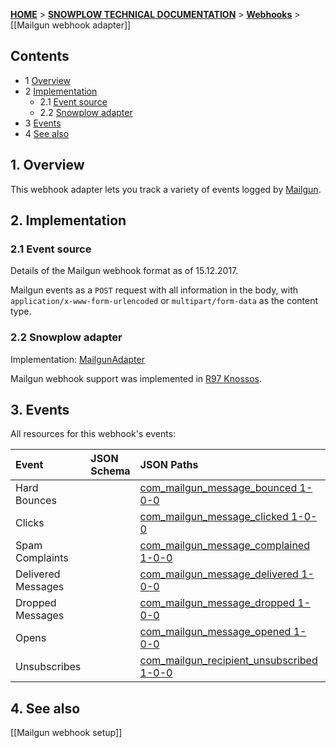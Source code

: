 <a name="top" />

[**HOME**](Home) > [**SNOWPLOW TECHNICAL DOCUMENTATION**](Snowplow-technical-documentation) > [**Webhooks**](Webhooks) > [[Mailgun webhook adapter]]

## Contents

- 1 [Overview](#overview)
- 2 [Implementation](#implementation)
  - 2.1 [Event source](#source)
  - 2.2 [Snowplow adapter](#adapter)
- 3 [Events](#events)
- 4 [See also](#see-also)

<a name="overview" />

## 1. Overview

This webhook adapter lets you track a variety of events logged by [Mailgun][mailgun-website].

<a name="implementation" />

## 2. Implementation

<a name="source" />

### 2.1 Event source

Details of the Mailgun webhook format as of 15.12.2017.

Mailgun events as a `POST` request with all information in the body, with `application/x-www-form-urlencoded` or `multipart/form-data` as the content type.

<a name="adapter" />

### 2.2 Snowplow adapter

Implementation: [MailgunAdapter][mailgun-adapter]

Mailgun webhook support was implemented in [R97 Knossos][r97].

<a name="events" />

## 3. Events

All resources for this webhook's events:

| **Event**      | **JSON Schema**                                  | **JSON Paths**                                    | **Redshift Table**                                     |
|:---------------|:-------------------------------------------------|:--------------------------------------------------|:-------------------------------------------------------|
|Hard Bounces       | |[com_mailgun_message_bounced 1-0-0][com_mailgun_message_bounced-schema]               | [com_mailgun_message_bounced_1.json][com_mailgun_message_bounced-json]               | [com_mailgun_message_bounced_1.sql] [com_mailgun_message_bounced-sql]               |
|Clicks             | |[com_mailgun_message_clicked 1-0-0][com_mailgun_message_clicked-schema]               | [com_mailgun_message_clicked_1.json][com_mailgun_message_clicked-json]               | [com_mailgun_message_clicked_1.sql] [com_mailgun_message_clicked-sql]               |
|Spam Complaints    | |[com_mailgun_message_complained 1-0-0][com_mailgun_message_complained-schema]         | [com_mailgun_message_complained_1.json][com_mailgun_message_complained-json]         | [com_mailgun_message_complained_1.sql] [com_mailgun_message_complained-sql]         |
|Delivered Messages | |[com_mailgun_message_delivered 1-0-0][com_mailgun_message_delivered-schema]           | [com_mailgun_message_delivered_1.json][com_mailgun_message_delivered-json]           | [com_mailgun_message_delivered_1.sql] [com_mailgun_message_delivered-sql]           |
|Dropped Messages   | |[com_mailgun_message_dropped 1-0-0][com_mailgun_message_dropped-schema]               | [com_mailgun_message_dropped_1.json][com_mailgun_message_dropped-json]               | [com_mailgun_message_dropped_1.sql] [com_mailgun_message_dropped-sql]               |
|Opens              | |[com_mailgun_message_opened 1-0-0][com_mailgun_message_opened-schema]                 | [com_mailgun_message_opened_1.json][com_mailgun_message_opened-json]                 | [com_mailgun_message_opened_1.sql] [com_mailgun_message_opened-sql]                 |
|Unsubscribes       | |[com_mailgun_recipient_unsubscribed 1-0-0][com_mailgun_recipient_unsubscribed-schema] | [com_mailgun_recipient_unsubscribed_1.json][com_mailgun_recipient_unsubscribed-json] | [com_mailgun_recipient_unsubscribed_1.sql] [com_mailgun_recipient_unsubscribed-sql] |


<a name="see-also" />

## 4. See also

[[Mailgun webhook setup]]

[mailgun-website]: https://www.mailgun.com/
[mailgun-webhooks]: https://documentation.mailgun.com/en/latest/user_manual.html#webhooks
[r97]: https://github.com/snowplow/snowplow/releases/tag/r97-knossos
[mailgun-adapter]: https://github.com/snowplow/snowplow/blob/master/3-enrich/scala-common-enrich/src/main/scala/com.snowplowanalytics.snowplow.enrich/common/adapters/registry/MailgunAdapter.scala


[com_mailgun_message_bounced-schema]: https://github.com/snowplow/iglu-central/blob/master/schemas/com.mailgun/message_bounced/jsonschema/1-0-0
[com_mailgun_message_clicked-schema]: https://github.com/snowplow/iglu-central/blob/master/schemas/com.mailgun/message_clicked/jsonschema/1-0-0
[com_mailgun_message_complained-schema]: https://github.com/snowplow/iglu-central/blob/master/schemas/com.mailgun/message_complained/jsonschema/1-0-0
[com_mailgun_message_delivered-schema]: https://github.com/snowplow/iglu-central/blob/master/schemas/com.mailgun/message_delivered/jsonschema/1-0-0
[com_mailgun_message_dropped-schema]: https://github.com/snowplow/iglu-central/blob/master/schemas/com.mailgun/message_dropped/jsonschema/1-0-0
[com_mailgun_message_opened-schema]: https://github.com/snowplow/iglu-central/blob/master/schemas/com.mailgun/message_opened/jsonschema/1-0-0
[com_mailgun_recipient_unsubscribed-schema]: https://github.com/snowplow/iglu-central/blob/master/schemas/com.mailgun/recipient_unsubscribed/jsonschema/1-0-0

[com_mailgun_message_bounced-json]: https://github.com/snowplow/iglu-central/blob/master/jsonpaths/com.mailgun/message_bounced_1.json
[com_mailgun_message_clicked-json]: https://github.com/snowplow/iglu-central/blob/master/jsonpaths/com.mailgun/message_clicked_1.json
[com_mailgun_message_complained-json]: https://github.com/snowplow/iglu-central/blob/master/jsonpaths/com.mailgun/message_complained_1.json
[com_mailgun_message_delivered-json]: https://github.com/snowplow/iglu-central/blob/master/jsonpaths/com.mailgun/message_delivered_1.json
[com_mailgun_message_dropped-json]: https://github.com/snowplow/iglu-central/blob/master/jsonpaths/com.mailgun/message_dropped_1.json
[com_mailgun_message_opened-json]: https://github.com/snowplow/iglu-central/blob/master/jsonpaths/com.mailgun/message_opened_1.json
[com_mailgun_recipient_unsubscribed-json]: https://github.com/snowplow/iglu-central/blob/master/jsonpaths/com.mailgun/recipient_unsubscribed_1.json

[com_mailgun_message_bounced-sql]: https://github.com/snowplow/iglu-central/blob/master/sql/com.mailgun/message_clicked_1.sql
[com_mailgun_message_clicked-sql]: https://github.com/snowplow/iglu-central/blob/master/sql/com.mailgun/message_dropped_1.sql
[com_mailgun_message_complained-sql]: https://github.com/snowplow/iglu-central/blob/master/sql/com.mailgun/message_complained_1.sql
[com_mailgun_message_delivered-sql]: https://github.com/snowplow/iglu-central/blob/master/sql/com.mailgun/recipient_unsubscribed_1.sql
[com_mailgun_message_dropped-sql]: https://github.com/snowplow/iglu-central/blob/master/sql/com.mailgun/message_opened_1.sql
[com_mailgun_message_opened-sql]: https://github.com/snowplow/iglu-central/blob/master/sql/com.mailgun/message_bounced_1.sql
[com_mailgun_recipient_unsubscribed-sql]: https://github.com/snowplow/iglu-central/blob/master/sql/com.mailgun/message_delivered_1.sql
